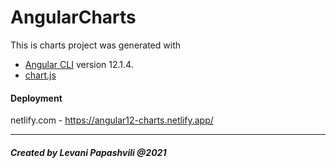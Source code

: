 # AngularCharts

This is charts project was generated with

- [Angular CLI](https://github.com/angular/angular-cli) version 12.1.4.
- [chart.js](https://www.chartjs.org/)

#### Deployment

netlify.com - https://angular12-charts.netlify.app/

<hr>

##### Created by Levani Papashvili @2021

